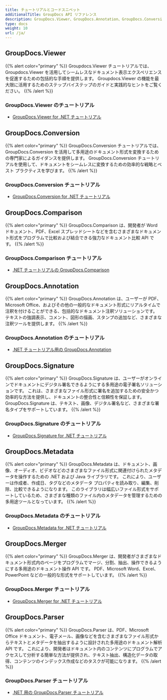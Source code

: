 ```yaml
---
title: チュートリアルとコードスニペット
additionalTitle: GroupDocs API リファレンス
description: GroupDocs.Viewer、GroupDocs.Annotation、GroupDocs.Conversion、その他の製品などの GroupDocs 製品のチュートリアルとコード スニペット。
type: docs
weight: 10
url: /ja/
---
```


## GroupDocs.Viewer
{{% alert color="primary" %}}
Groupdocs.Viewer チュートリアルでは、Groupdocs.Viewer を活用してシームレスなドキュメント表示エクスペリエンスを促進するための包括的な手順を提供します。 Groupdocs.Viewer の機能を最大限に活用するためのステップバイステップのガイドと実践的なヒントをご覧ください。
{{% /alert %}}

### GroupDocs.Viewer のチュートリアル
- [GroupDocs.Viewer for .NET チュートリアル](../viewer/ja/net/)


## GroupDocs.Conversion
{{% alert color="primary" %}}
GroupDocs.Conversion チュートリアルでは、GroupDocs.Conversion を活用して多用途のドキュメント形式を変換するための専門家によるガイダンスを提供します。 GroupDocs.Conversion チュートリアルを使用して、ドキュメントをシームレスに変換するための効率的な戦略とベスト プラクティスを学びます。
{{% /alert %}}

### GroupDocs.Conversion チュートリアル
- [GroupDocs.Conversion for .NET チュートリアル](../conversion/ja/net/)


## GroupDocs.Comparison
{{% alert color="primary" %}}
GroupDocs.Comparison は、開発者が Word ドキュメント、PDF、Excel スプレッドシートなどを含むさまざまなドキュメント形式をプログラムで比較および結合できる強力なドキュメント比較 API です。
{{% /alert %}}

### GroupDocs.Comparison チュートリアル
- [.NET チュートリアルの GroupDocs.Comparison](../comparison/ja/net/)


## GroupDocs.Annotation
{{% alert color="primary" %}}
GroupDocs.Annotation は、ユーザーが PDF、Microsoft Office、およびその他の一般的なドキュメント形式にリアルタイムで注釈を付けることができる、包括的なドキュメント注釈ソリューションです。 テキストの強調表示、コメント、図形の描画、スタンプの追加など、さまざまな注釈ツールを提供します。
{{% /alert %}}

### GroupDocs.Annotation のチュートリアル
- [.NET チュートリアル用の GroupDocs.Annotation](../annotation/ja/net/)


## GroupDocs.Signature
{{% alert color="primary" %}}
GroupDocs.Signature は、ユーザーがオンラインでドキュメントにデジタル署名できるようにする多用途の電子署名ソリューションです。 これは、さまざまなファイル形式に署名を追加するための安全かつ効率的な方法を提供し、ドキュメントの整合性と信頼性を保証します。 GroupDocs.Signature は、テキスト、画像、デジタル署名など、さまざまな署名タイプをサポートしています。
{{% /alert %}}

### GroupDocs.Signature のチュートリアル
- [GroupDocs.Signature for .NET チュートリアル](../signature/ja/net/)


## GroupDocs.Metadata
{{% alert color="primary" %}}
GroupDocs.Metadata は、ドキュメント、画像、オーディオ、ビデオなどのさまざまなファイル形式に関連付けられたメタデータを操作するための .NET および Java ライブラリです。 これにより、ユーザーは作成者、作成日、タグなどのメタデータ プロパティを読み取り、編集、削除、比較できるようになります。 このライブラリは幅広いファイル形式をサポートしているため、さまざまな種類のファイル内のメタデータを管理するための多用途ツールとなっています。
{{% /alert %}}

### GroupDocs.Metadata のチュートリアル
- [GroupDocs.Metadata for .NET チュートリアル](../metadata/ja/net/)


## GroupDocs.Merger
{{% alert color="primary" %}}
GroupDocs.Merger は、開発者がさまざまなドキュメント形式内のページをプログラムでマージ、分割、抽出、操作できるようにする多用途のドキュメント操作 API です。 PDF、Microsoft Word、Excel、PowerPoint などの一般的な形式をサポートしています。
{{% /alert %}}

### GroupDocs.Merger チュートリアル
- [GroupDocs.Merger for .NET チュートリアル](../merger/ja/net/)


## GroupDocs.Parser
{{% alert color="primary" %}}
GroupDocs.Parser は、PDF、Microsoft Office ドキュメント、電子メール、画像などを含むさまざまなファイル形式からテキストとメタデータを抽出するように設計された多用途のドキュメント解析 API です。 これにより、開発者はドキュメント内のコンテンツにプログラムでアクセスして分析する簡単な方法が提供され、テキスト抽出、構造化データの取得、コンテンツのインデックス作成などのタスクが可能になります。
{{% /alert %}}

### GroupDocs.Parser チュートリアル
- [.NET 用の GroupDocs.Parser チュートリアル](../parser/ja/net/)